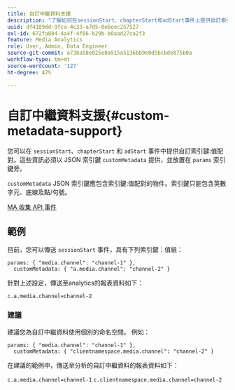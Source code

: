 ```yaml
---
title: 自訂中繼資料支援
description: "了解如何在sessionStart、chapterStart和adStart事件上提供自訂索引鍵：值配對。"
uuid: df4109dd-9fca-4c33-a7d5-8e6eec257527
exl-id: 672fa804-4a4f-4f06-b29b-b0aad27ca2f3
feature: Media Analytics
role: User, Admin, Data Engineer
source-git-commit: a73ba98e025e0a915a5136bb9e0d5bcbde875b0a
workflow-type: tm+mt
source-wordcount: '127'
ht-degree: 47%

---
```


# 自訂中繼資料支援{#custom-metadata-support}

您可以在 `sessionStart`、`chapterStart` 和 `adStart` 事件中提供自訂索引鍵:值配對。這些資訊必須以 JSON 索引鍵 `customMetadata` 提供，並放置在 `params` 索引鍵旁。

`customMetadata` JSON 索引鍵應包含索引鍵:值配對的物件。索引鍵只能包含英數字元、底線及點/句號。

[MA 收集 API 事件](../mc-api-ref/mc-api-events-req.md)

## 範例

目前，您可以傳送 `sessionStart` 事件，具有下列索引鍵：值組：

```
params: { "media.channel": "channel-1" },
  customMetadata: { "a.media.channel": "channel-2" }
```

針對上述設定，傳送至analytics的報表資料如下：

`c.a.media.channel=channel-2`

### 建議

建議您為自訂中繼資料使用個別的命名空間。 例如：

```
params: { "media.channel": "channel-1" },
  customMetadata: { "clientnamespace.media.channel": "channel-2" }
```

在建議的範例中，傳送至分析的自訂中繼資料的報表資料如下：

`c.a.media.channel=channel-1`
`c.clientnamespace.media.channel=channel-2`
